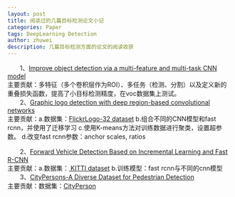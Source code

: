 ```yaml
---
layout: post
title: 阅读过的几篇目标检测论文小记
categories: Paper
tags: DeepLearning Detection
author: zhuwei
description: 几篇目标检测方面的论文的阅读收获
---
```


&emsp;&emsp;1、[Improve object detection via a multi-feature and multi-task CNN model](https://pan.baidu.com/s/1fH3WyIgS9R5O4JFq-iim4g)  
主要贡献：多特征（多个卷积层作为ROI）、多任务（检测、分割）以及定义新的重叠损失函数，提高了小目标检测精度，在voc数据集上测试。        
&emsp;&emsp;2、[Graphic logo detection with deep region-based convolutional networks](https://pan.baidu.com/s/1fH3WyIgS9R5O4JFq-iim4g)   
主要贡献：a.数据集：[FlickrLogo-32 dataset](http://www.multimedia-computing.de/flickrlogos/)   b.组合不同的CNN模型和fast rcnn，并使用了迁移学习   c.使用K-means方法对训练数据进行聚类，设置超参数。  d.改变fast rcnn参数：anchor scales, ratios  
       	
&emsp;&emsp;2、[Forward Vehicle Detection Based on Incremental Learning and Fast R-CNN](https://pan.baidu.com/s/1fH3WyIgS9R5O4JFq-iim4g)   
主要贡献：a.数据集：[ KITTI dataset](http://www.cvlibs.net/datasets/kitti/eval_object.php?obj_benchmark=2d)  b.训练模型：fast rcnn与不同的cnn模型         
&emsp;&emsp;3、[CityPersons-A Diverse Dataset for Pedestrian Detection](https://pan.baidu.com/s/1fH3WyIgS9R5O4JFq-iim4g)    
主要贡献：数据集：[CityPerson](https://bitbucket.org/shanshanzhang/citypersons)